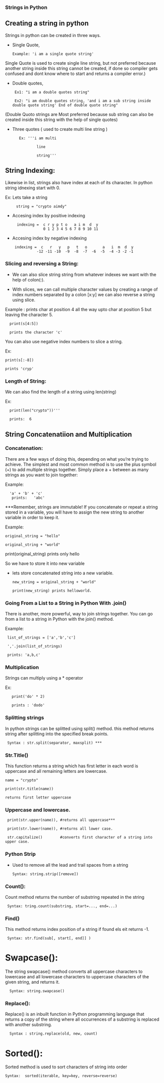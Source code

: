 ### Strings in Python 


## Creating a string in python

Strings in python can be created in three ways.
+ Single Quote,

      Example: 'i am a single quote string' 
 
 Single Quote is used to create single line string, but not preferred because another string inside this string cannot be created, if done so compiler gets confused and dont know where to start and returns a compiler error.)
 
+ Double quotes,

       Ex1: "i am a double quotes string"

       Ex2: "i am double quotes string, 'and i am a sub string inside double quote string' End of double quote string"

(Double Quoto strings are Most preferred because sub string can also be created inside this string with the help of single quotes)

+ Three quotes ( used to create multi line string )

         Ex: '''i am multi
         
                 line
                 
                 string'''


## String Indexing:

Likewise in list, strings also have index at each of its character. In python string idnexing start with 0.

Ex: Lets take a string

         string = "crypto aimdy"

+ Accesing index by positive indexing

        indexing =  c r y p t o   a i m  d  y
                    0 1 2 3 4 5 6 7 8 9 10 11

+ Accesing index by negative indexing

       indexing =  c   r   y   p   t   o       a   i  m  d  y
                 -12 -11 -10  -9  -8  -7  -6  -5  -4 -3 -2 -1

### Slicing and reversing a String:

+ We can also slice string string from whatever indexes we want with the help of colon(:).

+ With slices, we can call multiple character values by creating a range of index numbers separated by a colon [x:y]
we can also reverse a string using slice.

Example : prints char at position 4 all the way upto char at position 5 but leaving the character 5.

      print(s[4:5])

      prints the character 'c'


You can also use negative index numbers to slice a string.

Ex:           
    
    print(s[:-8])

    prints 'cryp'

### Length of String:

We can also find the length of a string using len(string)

Ex: 
     
      print(len("crypto"))'''

      prints:  6

## String Concatenatiion and Multiplication

### Concatenation:

There are a few ways of doing this, depending on what you’re trying to achieve. The simplest and most common method is to use the plus symbol (+) to add multiple strings together. Simply place a + between as many strings as you want to join together:

Example:

      'a' + 'b' + 'c'
       prints:   'abc'
   
***Remember, strings are immutable! If you concatenate or repeat a string stored in a variable, you will have to assign the new string to another variable in order to keep it.

Example: 

    original_string = "hello"

    original_string + "world"
    
print(original_string) prints only hello

So we have to store it into new variable

+ lets store concatenated string into a new variable.

      new_string = original_string + "world"

      print(new_string) prints helloworld.

### Going From a List to a String in Python With .join()
There is another, more powerful, way to join strings together. You can go from a list to a string in Python with the join() method.

Example:

     list_of_strings = ['a','b','c']

     ','.join(list_of_strings)

     prints: 'a,b,c'

### Multiplication

Strings can multiply using a * operator

Ex:         

       print('do' * 2)

       prints : 'dodo'

### Splitting strings
In python strings can be splitted using split() method. this method returns string after splitting into the specified break points.

     Syntax : str.split(separator, maxsplit) ***



### Str.Title()
This function returns a string which has first letter in each word is uppercase and all remaining letters are lowercase. 

    name = "crypto"

    print(str.title(name))

    returns first letter uppercase


### Uppercase and lowercase.

     print(str.upper(name)), #returns all uppercase***

     print(str.lower(name)), #returns all lower case.

     str.capitalize()        #converts first character of a string into upper case.

### Python Strip

+ Used to remove all the lead and trail spaces from a string

      Syntax: string.strip([remove])


### Count():

Count method returns the number of substring repeated in the string

     Syntax: tring.count(substring, start=..., end=...)

### Find()
This method returns index position of a string if found els eit returns -1.

     Syntax: str.find(sub[, start[, end]] )

# Swapcase():

The string swapcase() method converts all uppercase characters to lowercase and all lowercase characters to uppercase characters of the given string, and returns it.

      Syntax: string.swapcase()

### Replace():

Replace() is an inbuilt function in Python programming language that returns a copy of the string where all occurrences of a substring is replaced with another substring.

      Syntax : string.replace(old, new, count)

# Sorted():

Sorted method is used to sort characters of string into order

    Syntax:  sorted(iterable, key=key, reverse=reverse)
 
